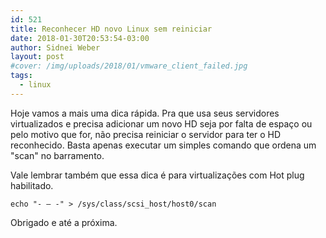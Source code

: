 ```yaml
---
id: 521
title: Reconhecer HD novo Linux sem reiniciar
date: 2018-01-30T20:53:54-03:00
author: Sidnei Weber
layout: post
#cover: /img/uploads/2018/01/vmware_client_failed.jpg
tags:
  - linux
---
```

Hoje vamos a mais uma dica rápida. Pra que usa seus servidores virtualizados e precisa adicionar um novo HD seja por falta de espaço ou pelo motivo que for, não precisa reiniciar o servidor para ter o HD reconhecido. Basta apenas executar um simples comando que ordena um "scan" no barramento.

Vale lembrar também que essa dica é para virtualizações com Hot plug habilitado.

```shell
echo "- – -" > /sys/class/scsi_host/host0/scan
```

Obrigado e até a próxima.
